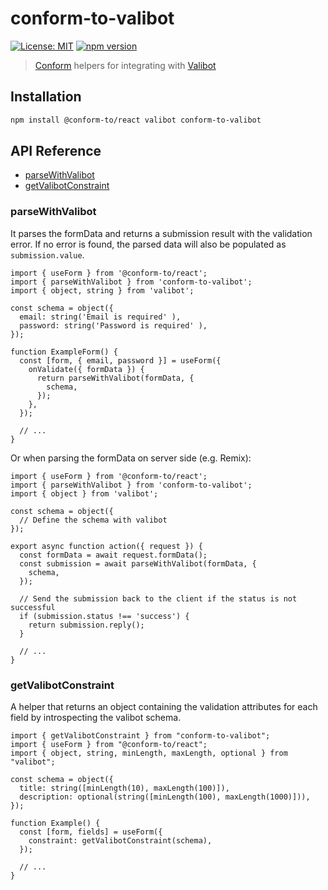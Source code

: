 # conform-to-valibot

[![License: MIT](https://img.shields.io/badge/License-MIT-yellow.svg)](https://opensource.org/licenses/MIT)
[![npm version](https://badge.fury.io/js/conform-to-valibot.svg)](https://badge.fury.io/js/conform-to-valibot)

> [Conform](https://github.com/edmundhung/conform) helpers for integrating with [Valibot](https://github.com/fabian-hiller/valibot)

<!-- aside -->

## Installation

```bash
npm install @conform-to/react valibot conform-to-valibot
```

<!-- aside -->

## API Reference

- [parseWithValibot](#parseWithValibot)
- [getValibotConstraint](#getValibotConstraint)

<!-- /aside -->

### parseWithValibot

It parses the formData and returns a submission result with the validation error. If no error is found, the parsed data will also be populated as `submission.value`.

```tsx
import { useForm } from '@conform-to/react';
import { parseWithValibot } from 'conform-to-valibot';
import { object, string } from 'valibot';

const schema = object({
  email: string('Email is required' ),
  password: string('Password is required' ),
});

function ExampleForm() {
  const [form, { email, password }] = useForm({
    onValidate({ formData }) {
      return parseWithValibot(formData, {
        schema,
      });
    },
  });

  // ...
}
```

Or when parsing the formData on server side (e.g. Remix):

```tsx
import { useForm } from '@conform-to/react';
import { parseWithValibot } from 'conform-to-valibot';
import { object } from 'valibot';

const schema = object({
  // Define the schema with valibot
});

export async function action({ request }) {
  const formData = await request.formData();
  const submission = await parseWithValibot(formData, {
    schema,
  });

  // Send the submission back to the client if the status is not successful
  if (submission.status !== 'success') {
    return submission.reply();
  }

  // ...
}
```

### getValibotConstraint

A helper that returns an object containing the validation attributes for each field by introspecting the valibot schema.

```tsx
import { getValibotConstraint } from "conform-to-valibot";
import { useForm } from "@conform-to/react";
import { object, string, minLength, maxLength, optional } from "valibot";

const schema = object({
  title: string([minLength(10), maxLength(100)]),
  description: optional(string([minLength(100), maxLength(1000)])),
});

function Example() {
  const [form, fields] = useForm({
    constraint: getValibotConstraint(schema),
  });

  // ...
}
```
